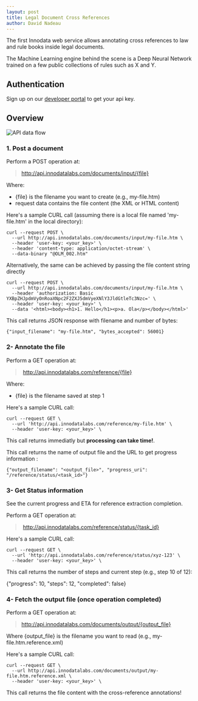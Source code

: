 ```yaml
---
layout: post
title: Legal Document Cross References
author: David Nadeau
---
```


The first Innodata web service allows annotating cross references to law and rule books inside legal documents. 

The Machine Learning engine behind the scene is a Deep Neural Network trained on a few public collections of rules such as X and Y. 


## Authentication

Sign up on our [developer portal](https://developer.innodatalabs.com/) to get your api key.


## Overview

![API data flow](https://github.com/innodatalabs/citable-reference/blob/master/docs/citable-reference-api.png "API diagram")

### 1. Post a document

Perform a POST operation at:
> http://api.innodatalabs.com/documents/input/{file}

Where:
* {file} is the filename you want to create (e.g., my-file.htm)
* request data contains the file content (the XML or HTML content)

Here's a sample CURL call (assuming there is a local file named 'my-file.htm' in the local directory):

    curl --request POST \
      --url http://api.innodatalabs.com/documents/input/my-file.htm \
      --header 'user-key: <your_key>' \
      --header 'content-type: application/octet-stream' \
      --data-binary "@OLM_002.htm"

Alternatively, the same can be achieved by passing the file content string directly

    curl --request POST \
      --url http://api.innodatalabs.com/documents/input/my-file.htm \
      --header 'authorization: Basic YXBpZHJpdmVyOnRoaXNpc2F2ZXJ5dmVyeXNlY3JldGtleTc3Nzc=' \
      --header 'user-key: <your_key>' \
      --data '<html><body><h1>1. Hello</h1><p>a. Ola</p></body></html>'

This call returns JSON response with filename and number of bytes:

	{"input_filename": "my-file.htm", "bytes_accepted": 56001}
  
  
### 2- Annotate the file

Perform a GET operation at:
> http://api.innodatalabs.com/reference/{file}

Where:
* {file} is the filename saved at step 1

Here's a sample CURL call:

    curl --request GET \
      --url 'http://api.innodatalabs.com/reference/my-file.htm' \
      --header 'user-key: <your_key>' \

This call returns immediatly but **processing can take time!**. 

This call returns the name of output file and the URL to get progress information :

	{"output_filename": "<output_file>", "progress_uri": "/reference/status/<task_id>"}
  
### 3- Get Status information

See the current progress and ETA for reference extraction completion.

Perform a GET operation at:
> http://api.innodatalabs.com/reference/status/{task_id}

Here's a sample CURL call:

    curl --request GET \
      --url 'http://api.innodatalabs.com/reference/status/xyz-123' \
      --header 'user-key: <your_key>' \

This call returns the number of steps and current step (e.g., step 10 of 12):

  {"progress": 10, "steps": 12, "completed": false}

### 4- Fetch the output file (once operation completed)

Perform a GET operation at:
> http://api.innodatalabs.com/documents/output/{output_file}

Where {output_file} is the filename you want to read (e.g., my-file.htm.reference.xml)

Here's a sample CURL call:

    curl --request GET \
      --url http://api.innodatalabs.com/documents/output/my-file.htm.reference.xml \
      --header 'user-key: <your_key>' \

This call returns the file content with the cross-reference annotations!

